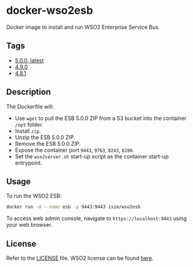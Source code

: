 # docker-wso2esb

Docker image to install and run WSO2 Enterprise Service Bus.

## Tags
* [5.0.0, latest](https://github.com/ihcsim/docker-wso2esb/tree/esb-5.0.0)
* [4.9.0](https://github.com/ihcsim/docker-wso2esb/tree/esb-4.9.0)
* [4.8.1](https://github.com/ihcsim/docker-wso2esb/tree/esb-4.8.1)

## Description
The Dockerfile will:

* Use `wget` to pull the ESB 5.0.0 ZIP from a S3 bucket into the container `/opt` folder.
* Install `zip`.
* Unzip the ESB 5.0.0 ZIP.
* Remove the ESB 5.0.0 ZIP.
* Expose the container port `9443`, `9763`, `8243`, `8280`.
* Set the `wso2server.sh` start-up script as the container start-up entrypoint.

## Usage
To run the WSO2 ESB:
```sh
docker run -d --name esb -p 9443:9443 isim/wso2esb
````
To access web admin console, navigate to `https://localhost:9443` using your web browser.

## License
Refer to the [LICENSE](LICENSE) file. WSO2 license can be found [here](http://wso2.com/licenses).
